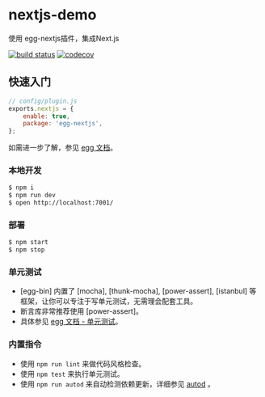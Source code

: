 # nextjs-demo

使用 egg-nextjs插件，集成Next.js

[![build status][travis-image]][travis-url]
[![codecov](https://codecov.io/gh/h1bomb/egg-nextjs-demo/branch/master/graph/badge.svg)](https://codecov.io/gh/h1bomb/egg-nextjs-demo)


[travis-image]: https://travis-ci.org/h1bomb/egg-nextjs-demo.svg?branch=master
[travis-url]: https://travis-ci.org/h1bomb/egg-nextjs-demo
## 快速入门

```javascript
// config/plugin.js
exports.nextjs = {
    enable: true,
    package: 'egg-nextjs',
};

```


如需进一步了解，参见 [egg 文档][egg]。

### 本地开发

```bash
$ npm i
$ npm run dev
$ open http://localhost:7001/
```

### 部署

```bash
$ npm start
$ npm stop
```

### 单元测试

- [egg-bin] 内置了 [mocha], [thunk-mocha], [power-assert], [istanbul] 等框架，让你可以专注于写单元测试，无需理会配套工具。
- 断言库非常推荐使用 [power-assert]。
- 具体参见 [egg 文档 - 单元测试](https://eggjs.org/zh-cn/core/unittest)。

### 内置指令

- 使用 `npm run lint` 来做代码风格检查。
- 使用 `npm test` 来执行单元测试。
- 使用 `npm run autod` 来自动检测依赖更新，详细参见 [autod](https://www.npmjs.com/package/autod) 。


[egg]: https://eggjs.org
